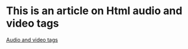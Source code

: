 # This is an article on Html audio and video tags
[Audio and video tags](https://baruncancode.hashnode.dev/html-audio-and-video-tags)